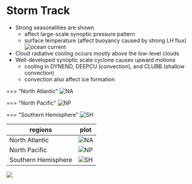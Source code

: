 # Storm Track

* Strong seasonalities are shown
    - affect large-scale synoptic pressure pattern
    - surface temperature (affect buoyancy caused by strong LH flux) ![ocean current](https://oceanexplorer.noaa.gov/facts/media/climate-800.jpg)
* Cloud radiative cooling occurs mostly above the low-level clouds
* Well-developed synoptic scale cyclone causes upward motions
    - cooling in DYNEND, DEEPCU (convection), and CLUBB (shallow convection)
    - convection also affect ice formation 


=== "North Atlantic"
    ![NA](https://compy-dtn.pnl.gov/kima320/png_plot/Budget_Analysis/02_cloud_regime/ST_North_Atlantlic.png)

=== "North Pacific"
    ![NP](https://compy-dtn.pnl.gov/kima320/png_plot/Budget_Analysis/02_cloud_regime/ST_N_Pacific.png)

=== "Southern Hemisphere"
    ![SH](https://compy-dtn.pnl.gov/kima320/png_plot/Budget_Analysis/02_cloud_regime/ST_SH.png)

|regions|plot|
|-------|----|
| North Atlantic | ![NA](https://compy-dtn.pnl.gov/kima320/png_plot/Budget_Analysis/02_cloud_regime/ST_North_Atlantlic.png) |
| North Pacific | ![NP](https://compy-dtn.pnl.gov/kima320/png_plot/Budget_Analysis/02_cloud_regime/ST_N_Pacific.png) |
| Southern Hemisphere | ![SH](https://compy-dtn.pnl.gov/kima320/png_plot/Budget_Analysis/02_cloud_regime/ST_SH.png) |



![](https://compy-dtn.pnl.gov/kima320/png_plot/Budget_Analysis/02_cloud_regime/02_02_stormtrack.png)
